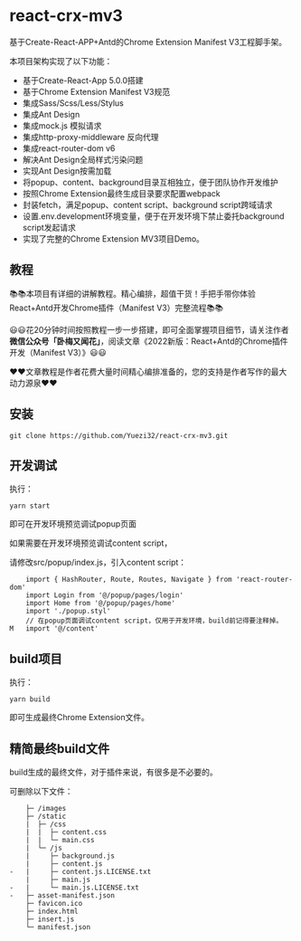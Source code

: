 # react-crx-mv3

基于Create-React-APP+Antd的Chrome Extension Manifest V3工程脚手架。

本项目架构实现了以下功能：

- 基于Create-React-App 5.0.0搭建
- 基于Chrome Extension Manifest V3规范
- 集成Sass/Scss/Less/Stylus
- 集成Ant Design
- 集成mock.js 模拟请求
- 集成http-proxy-middleware 反向代理
- 集成react-router-dom v6
- 解决Ant Design全局样式污染问题
- 实现Ant Design按需加载
- 将popup、content、background目录互相独立，便于团队协作开发维护
- 按照Chrome Extension最终生成目录要求配置webpack
- 封装fetch，满足popup、content script、background script跨域请求
- 设置.env.development环境变量，便于在开发环境下禁止委托background script发起请求
- 实现了完整的Chrome Extension MV3项目Demo。

## 教程

📚📚本项目有详细的讲解教程。精心编排，超值干货！手把手带你体验React+Antd开发Chrome插件（Manifest V3）完整流程📚📚

😃😃花20分钟时间按照教程一步一步搭建，即可全面掌握项目细节，请关注作者**微信公众号「卧梅又闻花」**，阅读文章《2022新版：React+Antd的Chrome插件开发（Manifest V3）》😃😃

❤️❤️文章教程是作者花费大量时间精心编排准备的，您的支持是作者写作的最大动力源泉❤️❤️

## 安装
```
git clone https://github.com/Yuezi32/react-crx-mv3.git
```

## 开发调试

执行：
```
yarn start
```

即可在开发环境预览调试popup页面

如果需要在开发环境预览调试content script，

请修改src/popup/index.js，引入content script：
```
    import { HashRouter, Route, Routes, Navigate } from 'react-router-dom'
    import Login from '@/popup/pages/login'
    import Home from '@/popup/pages/home'
    import './popup.styl'
    // 在popup页面调试content script，仅用于开发环境，build前记得要注释掉。
M   import '@/content'
```

## build项目

执行：
```
yarn build
```
即可生成最终Chrome Extension文件。

## 精简最终build文件

build生成的最终文件，对于插件来说，有很多是不必要的。

可删除以下文件：
```
    ├─ /images
    ├─ /static
    |  ├─ /css
    |  |  ├─ content.css
    |  |  └─ main.css
    |  └─ /js
    |     ├─ background.js
    |     ├─ content.js
-   |     ├─ content.js.LICENSE.txt
    |     ├─ main.js
-   |     └─ main.js.LICENSE.txt
-   ├─ asset-manifest.json
    ├─ favicon.ico
    ├─ index.html
    ├─ insert.js
    └─ manifest.json
```

